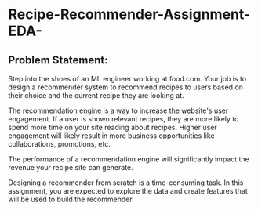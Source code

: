 # Recipe-Recommender-Assignment-EDA-

## Problem Statement:
Step into the shoes of an ML engineer working at food.com. Your job is to design a recommender system to recommend recipes to users based on their choice and the current recipe they are looking at.

The recommendation engine is a way to increase the website's user engagement. If a user is shown relevant recipes, they are more likely to spend more time on your site reading about recipes. Higher user engagement will likely result in more business opportunities like collaborations, promotions, etc.

The performance of a recommendation engine will significantly impact the revenue your recipe site can generate.

Designing a recommender from scratch is a time-consuming task. In this assignment, you are expected to explore the data and create features that will be used to build the recommender.

